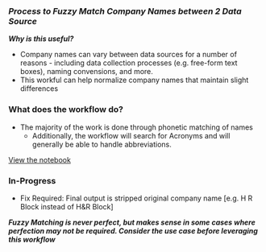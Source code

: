 ### ***Process to Fuzzy Match Company Names between 2 Data Source***

***Why is this useful?***
  * Company names can vary between data sources for a number of reasons - including data collection processes (e.g. free-form text boxes), naming convensions, and more.
  * This workful can help normalize company names that maintain slight differences

### What does the workflow do?
  * The majority of the work is done through phonetic matching of names
    * Additionally, the workflow will search for Acronyms and will generally be able to handle abbreviations.
    
[View the notebook](https://nbviewer.jupyter.org/github/dez9812/company-name-fuzzy-match/blob/master/Fuzzy%20Match%20-%20Company%20Name%20Workflow.ipynb)

### In-Progress
  * Fix Required: Final output is stripped original company name [e.g. H R Block instead of H&R Block]

***Fuzzy Matching is never perfect, but makes sense in some cases where perfection may not be required. Consider the use case before leveraging this workflow*** 
